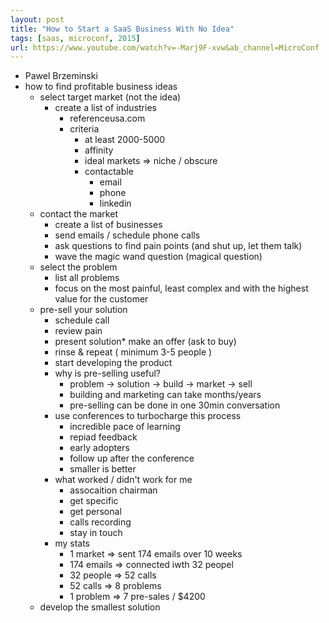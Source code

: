 ```yaml
---
layout: post
title: "How to Start a SaaS Business With No Idea"
tags: [saas, microconf, 2015]
url: https://www.youtube.com/watch?v=-Marj9F-xvw&ab_channel=MicroConf
---
```

* Pawel Brzeminski
* how to find profitable business ideas
    - select target market (not the idea)
        * create a list of industries
            - referenceusa.com
            - criteria
                * at least 2000-5000
                * affinity
                * ideal markets => niche / obscure
                * contactable
                    - email
                    - phone
                    - linkedin
    - contact the market
        * create a list of businesses
        * send emails / schedule phone calls
        * ask questions to find pain points (and shut up, let them talk)
        * wave the magic wand question (magical question)
    - select the problem
        * list all problems
        * focus on the most painful, least complex and with the highest value for the customer
    - pre-sell your solution
        * schedule call
        * review pain
        * present solution* make an offer (ask to buy)
        * rinse & repeat ( minimum 3-5 people )
        * start developing the product
        * why is pre-selling useful?    
            - problem -> solution -> build -> market -> sell
            - building and marketing can take months/years
            - pre-selling can be done in one 30min conversation
        * use conferences to turbocharge this process
            - incredible pace of learning
            - repiad feedback
            - early adopters
            - follow up after the conference
            - smaller is better 
        * what worked / didn't work for me
            - assocaition chairman
            - get specific
            - get personal
            - calls recording
            - stay in touch
        * my stats
            - 1 market => sent 174 emails over 10 weeks
            - 174 emails => connected iwth 32 peopel
            - 32 people => 52 calls
            - 52 calls => 8 problems
            - 1 problem => 7 pre-sales / $4200
    - develop the smallest solution
